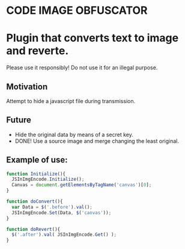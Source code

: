 # CODE IMAGE OBFUSCATOR

# Plugin that converts text to image and reverte.
Please use it responsibly! Do not use it for an illegal purpose.

## Motivation
Attempt to hide a javascript file during transmission.

## Future
* Hide the original data by means of a secret key.
* DONE! Use a source image and merge changing the least original.

## Example of use:
```javascript
function Initialize(){
  JSInImgEncode.Initialize();
  Canvas = document.getElementsByTagName('canvas')[0];
}

function doConvert(){
  var Data = $('.before').val();
  JSInImgEncode.Set(Data, $('canvas'));
}

function doRevert(){
  $('.after').val( JSInImgEncode.Get() );
}
```